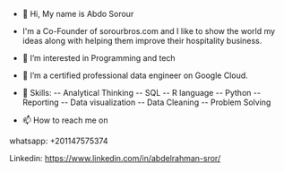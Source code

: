 - 👋 Hi, My name is Abdo Sorour
- I'm a Co-Founder of sorourbros.com and I like to show the world my ideas along with helping them improve their hospitality business. 
- 👀 I’m interested in Programming and tech 
- 🌱 I’m a certified professional data engineer on Google Cloud.
- 💪 Skills: 
 -- Analytical Thinking
 -- SQL
 -- R language
 -- Python
 -- Reporting
 -- Data visualization
 -- Data Cleaning
 -- Problem Solving

- 📫 How to reach me on 

whatsapp: +201147575374

Linkedin: https://www.linkedin.com/in/abdelrahman-sror/


<!---
MARSHALLSROR/MARSHALLSROR is a ✨ special ✨ repository because its `README.md` (this file) appears on your GitHub profile.
You can click the Preview link to take a look at your changes.
--->
